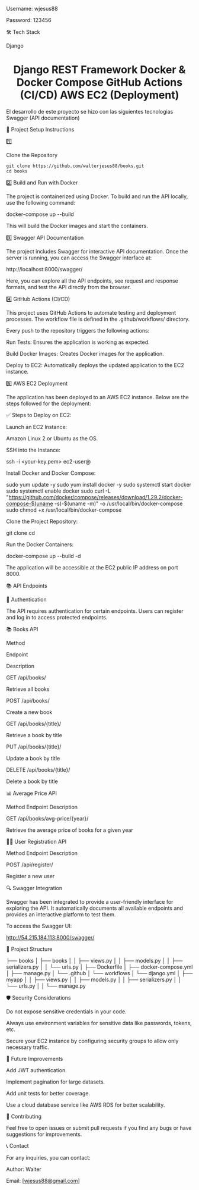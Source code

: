 Username: wjesus88

Password: 123456

🛠 Tech Stack

Django

<h1 align="center">Django REST Framework Docker & Docker Compose GitHub Actions (CI/CD) AWS EC2 (Deployment) </h1>

El desarrollo de este proyecto se hizo con las siguientes tecnologias
Swagger (API documentation)

🚀 Project Setup Instructions

1️⃣  <p align="left">  Clone the Repository  </p>

    git clone https://github.com/walterjesus88/books.git
    cd books

2️⃣ Build and Run with Docker

The project is containerized using Docker. To build and run the API locally, use the following command:

docker-compose up --build

This will build the Docker images and start the containers.

3️⃣ Swagger API Documentation

The project includes Swagger for interactive API documentation. Once the server is running, you can access the Swagger interface at:

http://localhost:8000/swagger/

Here, you can explore all the API endpoints, see request and response formats, and test the API directly from the browser.

4️⃣ GitHub Actions (CI/CD)

This project uses GitHub Actions to automate testing and deployment processes. The workflow file is defined in the .github/workflows/ directory.

Every push to the repository triggers the following actions:

Run Tests: Ensures the application is working as expected.

Build Docker Images: Creates Docker images for the application.

Deploy to EC2: Automatically deploys the updated application to the EC2 instance.

5️⃣ AWS EC2 Deployment

The application has been deployed to an AWS EC2 instance. Below are the steps followed for the deployment:

✅ Steps to Deploy on EC2:

Launch an EC2 Instance:

Amazon Linux 2 or Ubuntu as the OS.

SSH into the Instance:

ssh -i <your-key.pem> ec2-user@<ec2-public-ip>

Install Docker and Docker Compose:

sudo yum update -y
sudo yum install docker -y
sudo systemctl start docker
sudo systemctl enable docker
sudo curl -L "https://github.com/docker/compose/releases/download/1.29.2/docker-compose-$(uname -s)-$(uname -m)" -o /usr/local/bin/docker-compose
sudo chmod +x /usr/local/bin/docker-compose

Clone the Project Repository:

git clone <your-repository-url>
cd <project-folder>

Run the Docker Containers:

docker-compose up --build -d

The application will be accessible at the EC2 public IP address on port 8000.

📚 API Endpoints

🔐 Authentication

The API requires authentication for certain endpoints. Users can register and log in to access protected endpoints.

📚 Books API

Method

Endpoint

Description

GET /api/books/

Retrieve all books

POST /api/books/

Create a new book

GET /api/books/{title}/

Retrieve a book by title

PUT /api/books/{title}/

Update a book by title

DELETE /api/books/{title}/

Delete a book by title

📊 Average Price API

Method Endpoint Description

GET /api/books/avg-price/{year}/

Retrieve the average price of books for a given year

🧑‍💻 User Registration API

Method Endpoint Description

POST /api/register/

Register a new user

🔍 Swagger Integration

Swagger has been integrated to provide a user-friendly interface for exploring the API. It automatically documents all available endpoints and provides an interactive platform to test them.

To access the Swagger UI:

http://54.215.184.113:8000/swagger/

🔧 Project Structure

├── books
│   ├── books
│   │   ├── views.py
│   │   ├── models.py
│   │   ├── serializers.py
│   │   └── urls.py
│   ├── Dockerfile
│   ├── docker-compose.yml
│   ├── manage.py
│   └── .github
│       └── workflows
│           └── django.yml
│   ├── myapp
│   │   ├── views.py
│   │   ├── models.py
│   │   ├── serializers.py
│   │   └── urls.py
│   │   └── manage.py


🛡 Security Considerations

Do not expose sensitive credentials in your code.

Always use environment variables for sensitive data like passwords, tokens, etc.

Secure your EC2 instance by configuring security groups to allow only necessary traffic.

🧩 Future Improvements

Add JWT authentication.

Implement pagination for large datasets.

Add unit tests for better coverage.

Use a cloud database service like AWS RDS for better scalability.

🤝 Contributing

Feel free to open issues or submit pull requests if you find any bugs or have suggestions for improvements.

📞 Contact

For any inquiries, you can contact:

Author: Walter

Email: [wjesus88@gmail.com]